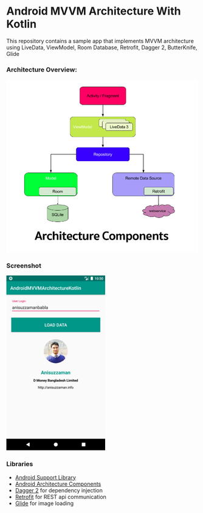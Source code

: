 # Android MVVM Architecture With Kotlin

This repository contains a sample app that implements MVVM architecture using LiveData, ViewModel, Room Database, Retrofit, Dagger 2, ButterKnife, Glide

### Architecture Overview:

<p align="left">
    <img src=https://github.com/anisuzzamanbabla/AndroidMVVMArchitectureKotlin/blob/master/image/architecture.png width=560/>
</p>

### Screenshot

<p align="left">
    <img src=https://github.com/anisuzzamanbabla/AndroidMVVMArchitectureKotlin/blob/master/image/screenshot1.png width=260 height=460 />
</p>

### Libraries
* [Android Support Library][support-lib]
* [Android Architecture Components][arch]
* [Dagger 2][dagger2] for dependency injection
* [Retrofit][retrofit] for REST api communication
* [Glide][glide] for image loading

[support-lib]: https://developer.android.com/topic/libraries/support-library/index.html
[arch]: https://developer.android.com/arch
[dagger2]: https://google.github.io/dagger
[retrofit]: http://square.github.io/retrofit
[glide]: https://github.com/bumptech/glide

